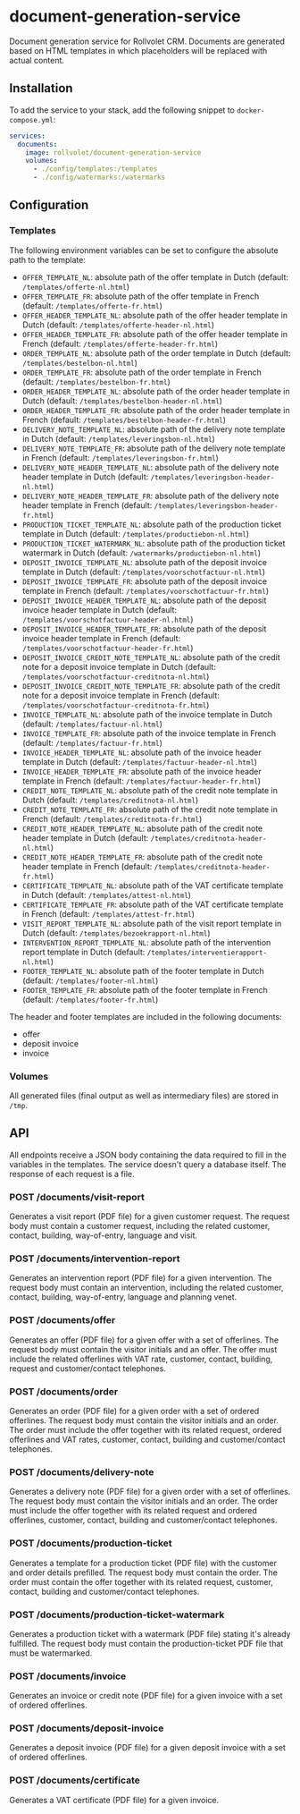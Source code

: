 # document-generation-service
Document generation service for Rollvolet CRM. Documents are generated based on HTML templates in which placeholders will be replaced with actual content.

## Installation
To add the service to your stack, add the following snippet to `docker-compose.yml`:
```yaml
services:
  documents:
    image: rollvolet/document-generation-service
    volumes:
      - ./config/templates:/templates
      - ./config/watermarks:/watermarks
```

## Configuration
### Templates
The following environment variables can be set to configure the absolute path to the template:
* `OFFER_TEMPLATE_NL`: absolute path of the offer template in Dutch (default: `/templates/offerte-nl.html`)
* `OFFER_TEMPLATE_FR`: absolute path of the offer template in French (default: `/templates/offerte-fr.html`)
* `OFFER_HEADER_TEMPLATE_NL`: absolute path of the offer header template in Dutch (default: `/templates/offerte-header-nl.html`)
* `OFFER_HEADER_TEMPLATE_FR`: absolute path of the offer header template in French (default: `/templates/offerte-header-fr.html`)
* `ORDER_TEMPLATE_NL`: absolute path of the order template in Dutch (default: `/templates/bestelbon-nl.html`)
* `ORDER_TEMPLATE_FR`: absolute path of the order template in French (default: `/templates/bestelbon-fr.html`)
* `ORDER_HEADER_TEMPLATE_NL`: absolute path of the order header template in Dutch (default: `/templates/bestelbon-header-nl.html`)
* `ORDER_HEADER_TEMPLATE_FR`: absolute path of the order header template in French (default: `/templates/bestelbon-header-fr.html`)
* `DELIVERY_NOTE_TEMPLATE_NL`: absolute path of the delivery note template in Dutch (default: `/templates/leveringsbon-nl.html`)
* `DELIVERY_NOTE_TEMPLATE_FR`: absolute path of the delivery note template in French (default: `/templates/leveringsbon-fr.html`)
* `DELIVERY_NOTE_HEADER_TEMPLATE_NL`: absolute path of the delivery note header template in Dutch (default: `/templates/leveringsbon-header-nl.html`)
* `DELIVERY_NOTE_HEADER_TEMPLATE_FR`: absolute path of the delivery note header template in French (default: `/templates/leveringsbon-header-fr.html`)
* `PRODUCTION_TICKET_TEMPLATE_NL`: absolute path of the production ticket template in Dutch (default: `/templates/productiebon-nl.html`)
* `PRODUCTION_TICKET_WATERMARK_NL`: absolute path of the production ticket watermark in Dutch (default: `/watermarks/productiebon-nl.html`)
* `DEPOSIT_INVOICE_TEMPLATE_NL`: absolute path of the deposit invoice template in Dutch (default: `/templates/voorschotfactuur-nl.html`)
* `DEPOSIT_INVOICE_TEMPLATE_FR`: absolute path of the deposit invoice template in French (default: `/templates/voorschotfactuur-fr.html`)
* `DEPOSIT_INVOICE_HEADER_TEMPLATE_NL`: absolute path of the deposit invoice header template in Dutch (default: `/templates/voorschotfactuur-header-nl.html`)
* `DEPOSIT_INVOICE_HEADER_TEMPLATE_FR`: absolute path of the deposit invoice header template in French (default: `/templates/voorschotfactuur-header-fr.html`)
* `DEPOSIT_INVOICE_CREDIT_NOTE_TEMPLATE_NL`: absolute path of the credit note for a deposit invoice template in Dutch (default: `/templates/voorschotfactuur-creditnota-nl.html`)
* `DEPOSIT_INVOICE_CREDIT_NOTE_TEMPLATE_FR`: absolute path of the credit note for a deposit invoice template in French (default: `/templates/voorschotfactuur-creditnota-fr.html`)
* `INVOICE_TEMPLATE_NL`: absolute path of the invoice template in Dutch (default: `/templates/factuur-nl.html`)
* `INVOICE_TEMPLATE_FR`: absolute path of the invoice template in French (default: `/templates/factuur-fr.html`)
* `INVOICE_HEADER_TEMPLATE_NL`: absolute path of the invoice header template in Dutch (default: `/templates/factuur-header-nl.html`)
* `INVOICE_HEADER_TEMPLATE_FR`: absolute path of the invoice header template in French (default: `/templates/factuur-header-fr.html`)
* `CREDIT_NOTE_TEMPLATE_NL`: absolute path of the credit note template in Dutch (default: `/templates/creditnota-nl.html`)
* `CREDIT_NOTE_TEMPLATE_FR`: absolute path of the credit note template in French (default: `/templates/creditnota-fr.html`)
* `CREDIT_NOTE_HEADER_TEMPLATE_NL`: absolute path of the credit note header template in Dutch (default: `/templates/creditnota-header-nl.html`)
* `CREDIT_NOTE_HEADER_TEMPLATE_FR`: absolute path of the credit note header template in French (default: `/templates/creditnota-header-fr.html`)
* `CERTIFICATE_TEMPLATE_NL`: absolute path of the VAT certificate template in Dutch (default: `/templates/attest-nl.html`)
* `CERTIFICATE_TEMPLATE_FR`: absolute path of the VAT certificate template in French (default: `/templates/attest-fr.html`)
* `VISIT_REPORT_TEMPLATE_NL`: absolute path of the visit report template in Dutch (default: `/templates/bezoekrapport-nl.html`)
* `INTERVENTION_REPORT_TEMPLATE_NL`: absolute path of the intervention report template in Dutch (default: `/templates/interventierapport-nl.html`)
* `FOOTER_TEMPLATE_NL`: absolute path of the footer template in Dutch (default: `/templates/footer-nl.html`)
* `FOOTER_TEMPLATE_FR`: absolute path of the footer template in French (default: `/templates/footer-fr.html`)

The header and footer templates are included in the following documents:
* offer
* deposit invoice
* invoice

### Volumes
All generated files (final output as well as intermediary files) are stored in `/tmp`.

## API
All endpoints receive a JSON body containing the data required to fill in the variables in the templates. The service doesn't query a database itself. The response of each request is a file.

### POST /documents/visit-report
Generates a visit report (PDF file) for a given customer request. The request body must contain a customer request, including the related customer, contact, building, way-of-entry, language and visit.

### POST /documents/intervention-report
Generates an intervention report (PDF file) for a given intervention. The request body must contain an intervention, including the related customer, contact, building, way-of-entry, language and planning venet.

### POST /documents/offer
Generates an offer (PDF file) for a given offer with a set of offerlines. The request body must contain the visitor initials and an offer. The offer must include the related offerlines with VAT rate, customer, contact, building, request and customer/contact telephones.

### POST /documents/order
Generates an order (PDF file) for a given order with a set of ordered offerlines. The request body must contain the visitor initials and an order. The order must include the offer together with its related request, ordered offerlines and VAT rates, customer, contact, building and customer/contact telephones.

### POST /documents/delivery-note
Generates a delivery note (PDF file) for a given order with a set of offerlines. The request body must contain the visitor initials and an order. The order must include the offer together with its related request and ordered offerlines, customer, contact, building and customer/contact telephones.

### POST /documents/production-ticket
Generates a template for a production ticket (PDF file) with the customer and order details prefilled. The request body must contain the order. The order must contain the offer together with its related request, customer, contact, building and customer/contact telephones.

### POST /documents/production-ticket-watermark
Generates a production ticket with a watermark (PDF file) stating it's already fulfilled. The request body must contain the production-ticket PDF file that must be watermarked.

### POST /documents/invoice
Generates an invoice or credit note (PDF file) for a given invoice with a set of ordered offerlines.

### POST /documents/deposit-invoice
Generates a deposit invoice (PDF file) for a given deposit invoice with a set of ordered offerlines.

### POST /documents/certificate
Generates a VAT certificate (PDF file) for a given invoice.

